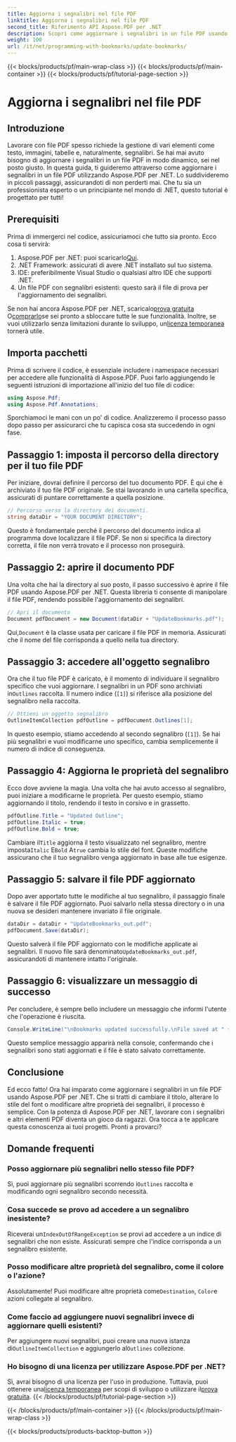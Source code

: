 ```yaml
---
title: Aggiorna i segnalibri nel file PDF
linktitle: Aggiorna i segnalibri nel file PDF
second_title: Riferimento API Aspose.PDF per .NET
description: Scopri come aggiornare i segnalibri in un file PDF usando Aspose.PDF per .NET con questa guida. Perfetto per gli sviluppatori che vogliono modificare efficacemente i segnalibri PDF.
weight: 100
url: /it/net/programming-with-bookmarks/update-bookmarks/
---
```


{{< blocks/products/pf/main-wrap-class >}}
{{< blocks/products/pf/main-container >}}
{{< blocks/products/pf/tutorial-page-section >}}

# Aggiorna i segnalibri nel file PDF

## Introduzione

Lavorare con file PDF spesso richiede la gestione di vari elementi come testo, immagini, tabelle e, naturalmente, segnalibri. Se hai mai avuto bisogno di aggiornare i segnalibri in un file PDF in modo dinamico, sei nel posto giusto. In questa guida, ti guideremo attraverso come aggiornare i segnalibri in un file PDF utilizzando Aspose.PDF per .NET. Lo suddivideremo in piccoli passaggi, assicurandoti di non perderti mai. Che tu sia un professionista esperto o un principiante nel mondo di .NET, questo tutorial è progettato per tutti!

## Prerequisiti

Prima di immergerci nel codice, assicuriamoci che tutto sia pronto. Ecco cosa ti servirà:

1.  Aspose.PDF per .NET: puoi scaricarlo[Qui](https://releases.aspose.com/pdf/net/).
2. .NET Framework: assicurati di avere .NET installato sul tuo sistema.
3. IDE: preferibilmente Visual Studio o qualsiasi altro IDE che supporti .NET.
4. Un file PDF con segnalibri esistenti: questo sarà il file di prova per l'aggiornamento dei segnalibri.

 Se non hai ancora Aspose.PDF per .NET, scaricalo[prova gratuita](https://releases.aspose.com/) O[comprarlo](https://purchase.aspose.com/buy)se sei pronto a sbloccare tutte le sue funzionalità. Inoltre, se vuoi utilizzarlo senza limitazioni durante lo sviluppo, un[licenza temporanea](https://purchase.aspose.com/temporary-license/) tornerà utile.

## Importa pacchetti

Prima di scrivere il codice, è essenziale includere i namespace necessari per accedere alle funzionalità di Aspose.PDF. Puoi farlo aggiungendo le seguenti istruzioni di importazione all'inizio del tuo file di codice:

```csharp
using Aspose.Pdf;
using Aspose.Pdf.Annotations;
```

Sporchiamoci le mani con un po' di codice. Analizzeremo il processo passo dopo passo per assicurarci che tu capisca cosa sta succedendo in ogni fase.

## Passaggio 1: imposta il percorso della directory per il tuo file PDF

Per iniziare, dovrai definire il percorso del tuo documento PDF. È qui che è archiviato il tuo file PDF originale. Se stai lavorando in una cartella specifica, assicurati di puntare correttamente a quella posizione.

```csharp
// Percorso verso la directory dei documenti.
string dataDir = "YOUR DOCUMENT DIRECTORY";
```

Questo è fondamentale perché il percorso del documento indica al programma dove localizzare il file PDF. Se non si specifica la directory corretta, il file non verrà trovato e il processo non proseguirà.

## Passaggio 2: aprire il documento PDF

Una volta che hai la directory al suo posto, il passo successivo è aprire il file PDF usando Aspose.PDF per .NET. Questa libreria ti consente di manipolare il file PDF, rendendo possibile l'aggiornamento dei segnalibri.

```csharp
// Apri il documento
Document pdfDocument = new Document(dataDir + "UpdateBookmarks.pdf");
```

 Qui,`Document` è la classe usata per caricare il file PDF in memoria. Assicurati che il nome del file corrisponda a quello nella tua directory. 

## Passaggio 3: accedere all'oggetto segnalibro

 Ora che il tuo file PDF è caricato, è il momento di individuare il segnalibro specifico che vuoi aggiornare. I segnalibri in un PDF sono archiviati in`Outlines` raccolta. Il numero indice (`[1]`) si riferisce alla posizione del segnalibro nella raccolta.

```csharp
// Ottieni un oggetto segnalibro
OutlineItemCollection pdfOutline = pdfDocument.Outlines[1];
```

In questo esempio, stiamo accedendo al secondo segnalibro (`[1]`). Se hai più segnalibri e vuoi modificarne uno specifico, cambia semplicemente il numero di indice di conseguenza.

## Passaggio 4: Aggiorna le proprietà del segnalibro

Ecco dove avviene la magia. Una volta che hai avuto accesso al segnalibro, puoi iniziare a modificarne le proprietà. Per questo esempio, stiamo aggiornando il titolo, rendendo il testo in corsivo e in grassetto.

```csharp
pdfOutline.Title = "Updated Outline";
pdfOutline.Italic = true;
pdfOutline.Bold = true;
```

 Cambiare il`Title` aggiorna il testo visualizzato nel segnalibro, mentre imposta`Italic` E`Bold` A`true` cambia lo stile del font. Queste modifiche assicurano che il tuo segnalibro venga aggiornato in base alle tue esigenze.

## Passaggio 5: salvare il file PDF aggiornato

Dopo aver apportato tutte le modifiche al tuo segnalibro, il passaggio finale è salvare il file PDF aggiornato. Puoi salvarlo nella stessa directory o in una nuova se desideri mantenere invariato il file originale.

```csharp
dataDir = dataDir + "UpdateBookmarks_out.pdf";
pdfDocument.Save(dataDir);
```

 Questo salverà il file PDF aggiornato con le modifiche applicate ai segnalibri. Il nuovo file sarà denominato`UpdateBookmarks_out.pdf`, assicurandoti di mantenere intatto l'originale.

## Passaggio 6: visualizzare un messaggio di successo

Per concludere, è sempre bello includere un messaggio che informi l'utente che l'operazione è riuscita.

```csharp
Console.WriteLine("\nBookmarks updated successfully.\nFile saved at " + dataDir);
```

Questo semplice messaggio apparirà nella console, confermando che i segnalibri sono stati aggiornati e il file è stato salvato correttamente.

## Conclusione

Ed ecco fatto! Ora hai imparato come aggiornare i segnalibri in un file PDF usando Aspose.PDF per .NET. Che si tratti di cambiare il titolo, alterare lo stile del font o modificare altre proprietà dei segnalibri, il processo è semplice. Con la potenza di Aspose.PDF per .NET, lavorare con i segnalibri e altri elementi PDF diventa un gioco da ragazzi. Ora tocca a te applicare questa conoscenza ai tuoi progetti. Pronti a provarci?

## Domande frequenti

### Posso aggiornare più segnalibri nello stesso file PDF?  
 Sì, puoi aggiornare più segnalibri scorrendo i`Outlines` raccolta e modificando ogni segnalibro secondo necessità.

### Cosa succede se provo ad accedere a un segnalibro inesistente?  
 Riceverai un`IndexOutOfRangeException` se provi ad accedere a un indice di segnalibri che non esiste. Assicurati sempre che l'indice corrisponda a un segnalibro esistente.

### Posso modificare altre proprietà del segnalibro, come il colore o l'azione?  
 Assolutamente! Puoi modificare altre proprietà come`Destination`, `Color`e azioni collegate al segnalibro.

### Come faccio ad aggiungere nuovi segnalibri invece di aggiornare quelli esistenti?  
 Per aggiungere nuovi segnalibri, puoi creare una nuova istanza di`OutlineItemCollection` e aggiungerlo al`Outlines` collezione.

### Ho bisogno di una licenza per utilizzare Aspose.PDF per .NET?  
 Sì, avrai bisogno di una licenza per l'uso in produzione. Tuttavia, puoi ottenere una[licenza temporanea](https://purchase.aspose.com/temporary-license/) per scopi di sviluppo o utilizzare il[prova gratuita](https://releases.aspose.com/).
{{< /blocks/products/pf/tutorial-page-section >}}

{{< /blocks/products/pf/main-container >}}
{{< /blocks/products/pf/main-wrap-class >}}

{{< blocks/products/products-backtop-button >}}
